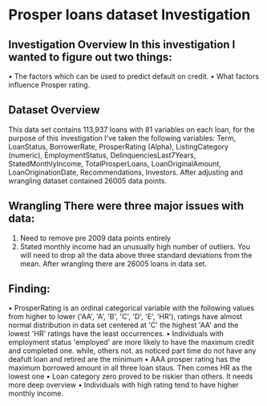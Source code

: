 # Prosper loans dataset Investigation 
## Investigation Overview In this investigation I wanted to figure out two things: 
•	The factors which can be used to predict default on credit.
•	What factors influence Prosper rating.
## Dataset Overview 
This data set contains 113,937 loans with 81 variables on each loan, for the purpose of this investigation I've taken the following variables: Term, LoanStatus, BorrowerRate, ProsperRating (Alpha), ListingCategory (numeric), EmploymentStatus, DelinquenciesLast7Years, StatedMonthlyIncome, TotalProsperLoans, LoanOriginalAmount, LoanOriginationDate, Recommendations, Investors. After adjusting and wrangling dataset contained 26005 data points.

 ## Wrangling There were three major issues with data: 
1.	Need to remove pre 2009 data points entirely
2.	Stated monthly income had an unusually high number of outliers. You will need to drop all the data above three standard deviations from the mean.
After wrangling there are 26005 loans in data set. 

## Finding:
•	ProsperRating is an ordinal categorical variable with the following values from higher to lower ('AA', 'A', 'B', 'C', 'D', 'E', 'HR'), ratings have almost normal distribution in data set centered at 'C' the highest 'AA' and the lowest 'HR' ratings have the least occurrences.
•	Individuals with employment status 'employed' are more likely to have the maximum credit and completed one. while, others not. as noticed part time do not have any deafult loan and retired are the minimum
•	AAA prosper rating has the maximum borrowed amount in all three loan staus. Then comes HR as the lowest one
•	Loan category zero proved to be riskier than others. It needs more deep overview
•	Individuals with high rating tend to have higher monthly income.
